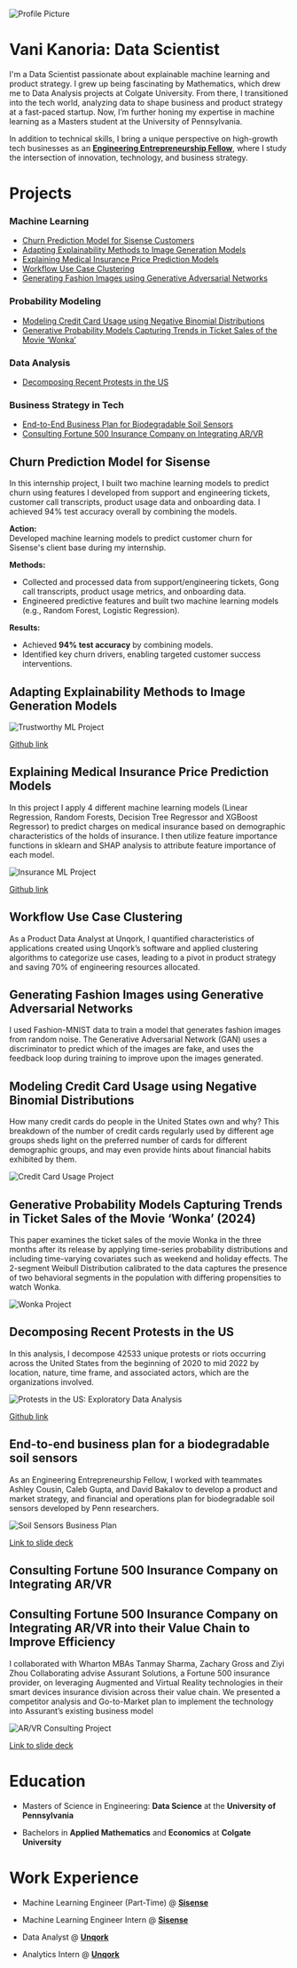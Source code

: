 ![Profile Picture](/docs/assets/p1.jpg)
# Vani Kanoria: Data Scientist

I'm a Data Scientist passionate about explainable machine learning and product strategy. I grew up being fascinating by Mathematics, which drew me to Data Analysis projects at Colgate University. From there, I transitioned into the tech world, analyzing data to shape business and product strategy at a fast-paced startup. Now, I’m further honing my expertise in machine learning as a Masters student at the University of Pennsylvania.

In addition to technical skills, I bring a unique perspective on high-growth tech businesses as an **<a href="https://eent.seas.upenn.edu/fellows/2024-cohort/#kanoria" target="_blank">Engineering Entrepreneurship Fellow</a>**, where I study the intersection of innovation, technology, and business strategy.




# Projects

### Machine Learning

- [Churn Prediction Model for  Sisense Customers](#churn-prediction-model-for-sisense)  
- [Adapting Explainability Methods to Image Generation Models](#adapting-explainability-methods-to-image-generation-models)  
- [Explaining Medical Insurance Price Prediction Models](#explaining-medical-insurance-price-prediction-models)  
- [Workflow Use Case Clustering](#workflow-use-case-clustering)  
- [Generating Fashion Images using Generative Adversarial Networks](#generating-fashion-images-using-generative-adversarial-networks)  


### Probability Modeling
- [Modeling Credit Card Usage using Negative Binomial Distributions](#modeling-credit-card-usage-using-negative-binomial-distributions)  
- [Generative Probability Models Capturing Trends in Ticket Sales of the Movie ‘Wonka’](#generative-probability-models-for-wonka-ticket-sales)  

### Data Analysis  
- [Decomposing Recent Protests in the US](#decomposing-recent-protests-in-the-us)  

### Business Strategy in Tech  
- [End-to-End Business Plan for Biodegradable Soil Sensors](#business-plan-for-biodegradable-soil-sensors)  
- [Consulting Fortune 500 Insurance Company on Integrating AR/VR](#consulting-insurance-company-on-arvr-integration)  

<a id="churn-prediction-model-for-sisense"></a>  
## Churn Prediction Model for  Sisense

In this internship project, I built two machine learning models to predict churn using features I developed from support and engineering tickets, customer call transcripts, product usage data and onboarding data. I achieved 94% test accuracy overall by combining the models.

**Action:**  
Developed machine learning models to predict customer churn for Sisense's client base during my internship.  

**Methods:**  
- Collected and processed data from support/engineering tickets, Gong call transcripts, product usage metrics, and onboarding data.  
- Engineered predictive features and built two machine learning models (e.g., Random Forest, Logistic Regression).  

**Results:**  
- Achieved **94% test accuracy** by combining models.  
- Identified key churn drivers, enabling targeted customer success interventions.  

 
<a id="adapting-explainability-methods-to-image-generation-models"></a>
## Adapting Explainability Methods to Image Generation Models
    
![Trustworthy ML Project](/docs/assets/shap.jpg)

<a href="https://github.com/CalebG1/TrustworthyML/blob/main/Automating_SHAP_value_calculation.ipynb" target="_blank">Github link</a>

<a id="explaining-medical-insurance-price-prediction-models"></a>  
## Explaining Medical Insurance Price Prediction Models

In this project I apply 4 different machine learning models (Linear Regression, Random Forests, Decision Tree Regressor and XGBoost Regressor) to predict charges on medical insurance based on demographic characteristics of the holds of insurance. I then utilize feature importance functions in sklearn and SHAP analysis to attribute feature importance of each model.


![Insurance ML Project](/docs/assets/insurance.jpg)

<a href="https://github.com/vanikanoria/Explaining-Medical-Insurance-Price-Prediction-Models/blob/main/Medical%20Insurance%20Price%20Prediction.ipynb" target="_blank">Github link</a>

<a id="workflow-use-case-clustering"></a>  
## Workflow Use Case Clustering

As a Product Data Analyst at Unqork, I quantified characteristics of applications created using Unqork’s software and applied clustering algorithms to categorize use cases, leading to a pivot in product strategy and saving 70% of engineering resources allocated.

<a id="generating-fashion-images-using-generative-adversarial-networks"></a>  
## Generating Fashion Images using Generative Adversarial Networks

I used Fashion-MNIST data to train a model that generates fashion images from random noise. The Generative Adversarial Network (GAN) uses a discriminator to predict which of the images are fake, and uses the feedback loop during training to improve upon the images generated.


<a id="modeling-credit-card-usage-using-negative-binomial-distributions"></a>  
## Modeling Credit Card Usage using Negative Binomial Distributions

How many credit cards do people in the United States own and why? This breakdown of the number of credit cards regularly used by different age groups sheds light on the preferred number of cards for different demographic groups, and may even provide hints about financial habits exhibited by them. 

  ![Credit Card Usage Project](/docs/assets/creditCard.jpg)

<a id="generative-probability-models-for-wonka-ticket-sales"></a>  
## Generative Probability Models Capturing Trends in Ticket Sales of the Movie ‘Wonka’ (2024)

This paper examines the ticket sales of the movie Wonka in the three months after its release by applying time-series probability distributions and including time-varying covariates such as weekend and holiday effects. The 2-segment Weibull Distribution calibrated to the data captures the presence of two behavioral segments in the population with differing propensities to watch Wonka.

![Wonka Project](/docs/assets/wonka.jpg)

<a id="decomposing-recent-protests-in-the-us"></a>  
## Decomposing Recent Protests in the US

In this analysis, I decompose 42533 unique protests or riots occurring across the United States from the beginning of 2020 to mid 2022 by location, nature, time frame, and associated actors, which are the organizations involved. 

  ![Protests in the US: Exploratory Data Analysis](/docs/assets/protests.jpg)

<a href="https://github.com/vanikanoria/ProtestsInTheUS/blob/main/Exploratory%20Data%20Analysis.ipynb" target="_blank">Github link</a>

<a id="business-plan-for-biodegradable-soil-sensors"></a>  
## End-to-end business plan for a biodegradable soil sensors

As an Engineering Entrepreneurship Fellow, I worked with teammates Ashley Cousin, Caleb Gupta, and David Bakalov to develop a product and market strategy, and financial and operations plan for biodegradable soil sensors developed by Penn researchers.

 ![Soil Sensors Business Plan](docs/assets/SLIDES12_AgriVue.jpg)

<a href="https://docs.google.com/presentation/d/1LCqmTNJ7ml7fCio8PndM6OE5DTvxfYXaJ7hTeSNl6aE/edit?usp=drive_link" target="_blank" rel="noopener noreferrer">Link to slide deck</a>

<a id="consulting-insurance-company-on-arvr-integration"></a>  
## Consulting Fortune 500 Insurance Company on Integrating AR/VR  
## Consulting Fortune 500 Insurance Company on Integrating AR/VR into their Value Chain to Improve Efficiency

I collaborated with Wharton MBAs Tanmay Sharma, Zachary Gross and Ziyi Zhou Collaborating advise Assurant Solutions, a Fortune 500 insurance provider, on leveraging Augmented and Virtual Reality technologies in their smart devices insurance division across their value chain. We presented a competitor analysis and Go-to-Market plan to implement the technology into Assurant’s existing business model


 ![AR/VR Consulting Project](docs/assets/ARVR.jpg)
 
 <a href="https://docs.google.com/presentation/d/1SJXlQ_9DXfKgh1gjMd89HgMOJMibB6_I/edit?usp=drive_link&ouid=113368363770653803719&rtpof=true&sd=true" target="_blank">Link to slide deck</a>


# Education

* Masters of Science in Engineering: **Data Science** at the **University of Pennsylvania**

* Bachelors in **Applied Mathematics** and **Economics** at **Colgate University**

# Work Experience

* Machine Learning Engineer (Part-Time) @ **<a href="https://www.sisense.com/" target="_blank">Sisense</a>**

* Machine Learning Engineer Intern @ **<a href="https://www.sisense.com/" target="_blank">Sisense</a>**

* Data Analyst @ **<a href="https://www.unqork.com/" target="_blank">Unqork</a>**

* Analytics Intern @ **<a href="https://www.unqork.com/" target="_blank">Unqork</a>**
